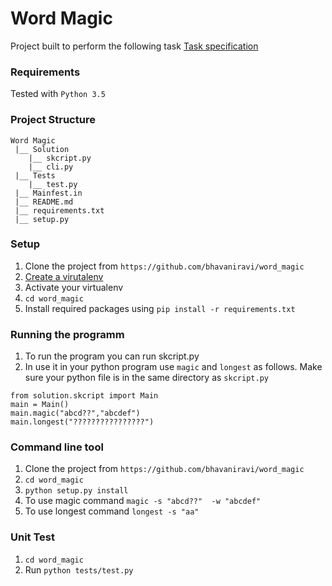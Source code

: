 # Word Magic

Project built to perform the following task 
[Task specification](https://gist.github.com/swaathi/3356d2d2a1476be21f6938b77d61f82d)

### Requirements 

Tested with `Python 3.5`

### Project Structure 

```
Word Magic
 |__ Solution
 	|__ skcript.py
 	|__ cli.py
 |__ Tests
 	|__ test.py
 |__ Mainfest.in
 |__ README.md
 |__ requirements.txt
 |__ setup.py
```

### Setup

1. Clone the project from `https://github.com/bhavaniravi/word_magic`
2. [Create a virutalenv](https://stackoverflow.com/questions/23842713/using-python-3-in-virtualenv)
3. Activate your virtualenv
4. `cd word_magic`
5. Install required packages using `pip install -r requirements.txt`

### Running the programm

1. To run the program you can run skcript.py
2. In use it in your python program use `magic` and `longest` as follows. Make sure your python file is in the same directory as `skcript.py`


```
from solution.skcript import Main
main = Main()
main.magic("abcd??","abcdef")
main.longest("????????????????")

```

### Command line tool

1. Clone the project from `https://github.com/bhavaniravi/word_magic`
2. `cd word_magic`
3. `python setup.py install`
4. To use magic command
	`magic -s "abcd??"  -w "abcdef"`
5. To use longest command 
	`longest -s "aa"`

### Unit Test

1. `cd word_magic`
2. Run `python tests/test.py`
